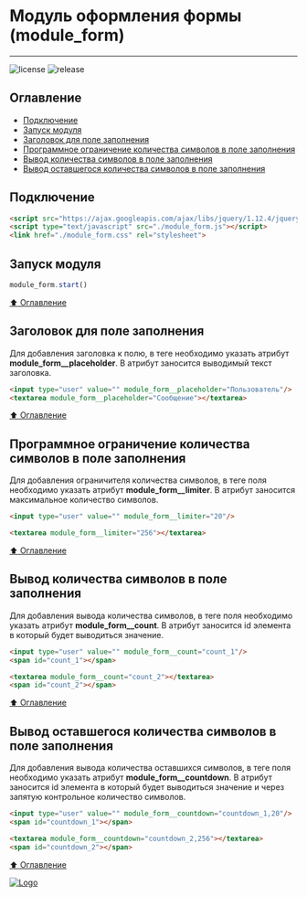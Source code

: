 # Модуль оформления формы (module_form)
____

![license](https://img.shields.io/github/license/RusaDrako/module_form?style=plastic)
![release](https://img.shields.io/github/v/release/RusaDrako/module_form?style=plastic)



## Оглавление

- [Подключение](#Подключение)
- [Запуск модуля](#Запуск-модуля)
- [Заголовок для поле заполнения](#Заголовок-для-поле-заполнения)
- [Программное ограничение количества символов в поле заполнения](#Программное-ограничение-количества-символов-в-поле-заполнения)
- [Вывод количества символов в поле заполнения](#Вывод-количества-символов-в-поле-заполнения)
- [Вывод оставшегося количества символов в поле заполнения](#Вывод-оставшегося-количества-символов-в-поле-заполнения)



## Подключение

```html
<script src="https://ajax.googleapis.com/ajax/libs/jquery/1.12.4/jquery.min.js"></script>
<script type="text/javascript" src="./module_form.js"></script>
<link href="./module_form.css" rel="stylesheet">
```



## Запуск модуля
```JavaScript
module_form.start()
```

[:arrow_up: Оглавление](#Оглавление)



## Заголовок для поле заполнения

Для добавления заголовка к полю, в теге необходимо указать атрибут **module_form__placeholder**.
В атрибут заносится выводимый текст заголовка.

```html
<input type="user" value="" module_form__placeholder="Пользователь"/>
<textarea module_form__placeholder="Сообщение"></textarea>
```

[:arrow_up: Оглавление](#Оглавление)



## Программное ограничение количества символов в поле заполнения

Для добавления ограничителя количества символов, в теге поля необходимо указать атрибут **module_form__limiter**.
В атрибут заносится максимальное количество символов.

```html
<input type="user" value="" module_form__limiter="20"/>
```

```html
<textarea module_form__limiter="256"></textarea>
```

[:arrow_up: Оглавление](#Оглавление)



## Вывод количества символов в поле заполнения

Для добавления вывода количества символов, в теге поля необходимо указать атрибут **module_form__count**.
В атрибут заносится id элемента в который будет выводиться значение.

```html
<input type="user" value="" module_form__count="count_1"/>
<span id="count_1"></span>
```

```html
<textarea module_form__count="count_2"></textarea>
<span id="count_2"></span>
```

[:arrow_up: Оглавление](#Оглавление)



## Вывод оставшегося количества символов в поле заполнения

Для добавления вывода количества оставшихся символов, в теге поля необходимо указать атрибут **module_form__countdown**.
В атрибут заносится id элемента в который будет выводиться значение и через запятую контрольное количество символов.

```html
<input type="user" value="" module_form__countdown="countdown_1,20"/>
<span id="countdown_1"></span>
```

```html
<textarea module_form__countdown="countdown_2,256"></textarea>
<span id="countdown_2"></span>
```

[:arrow_up: Оглавление](#Оглавление)



[![Logo](https://avatars0.githubusercontent.com/u/32844979?s=50 "RusaDrako")](https://github.com/RusaDrako/)
